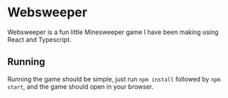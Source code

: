 # Websweeper
Websweeper is a fun little Minesweeper game I have been making using React and
Typescript.

## Running
Running the game should be simple, just run `npm install` followed by `npm
start`, and the game should open in your browser.
